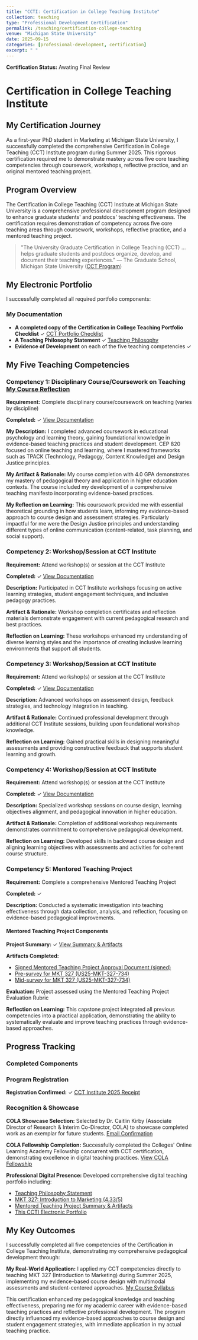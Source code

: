 ```yaml
---
title: "CCTI: Certification in College Teaching Institute"
collection: teaching
type: "Professional Development Certification"
permalink: /teaching/certification-college-teaching
venue: "Michigan State University"
date: 2025-09-15
categories: [professional-development, certification]
excerpt: " "
---
```


<!-- excerpt-end -->
**Certification Status:** Awating Final Review

# Certification in College Teaching Institute

## My Certification Journey

As a first-year PhD student in Marketing at Michigan State University, I successfully completed the comprehensive Certification in College Teaching (CCT) Institute program during Summer 2025. This rigorous certification required me to demonstrate mastery across five core teaching competencies through coursework, workshops, reflective practice, and an original mentored teaching project.

## Program Overview

The Certification in College Teaching (CCT) Institute at Michigan State University is a comprehensive professional development program designed to enhance graduate students' and postdocs' teaching effectiveness. The certification requires demonstration of competency across five core teaching areas through coursework, workshops, reflective practice, and a mentored teaching project.

> "The University Graduate Certification in College Teaching (CCT) ... helps graduate students and postdocs organize, develop, and document their teaching experiences." — The Graduate School, Michigan State University ([CCT Program](https://grad.msu.edu/CCTP))

## My Electronic Portfolio

I successfully completed all required portfolio components:

### My Documentation
- **A completed copy of the Certification in College Teaching Portfolio Checklist** ✓ [CCT Portfolio Checklist](/files/CCTI/2_CCT_Portfolio_Checklist_Minghao_Wang.pdf)
- **A Teaching Philosophy Statement** ✓ [Teaching Philosophy](/files/CCTI/10_TEACHING_PHILOSOPHY_STATEMENT_Minghao.pdf)
- **Evidence of Development** on each of the five teaching competencies ✓

## My Five Teaching Competencies

### Competency 1: Disciplinary Course/Coursework on Teaching [My Course Reflection](/teaching/2025-summer-cep-820)
**Requirement:** Complete disciplinary course/coursework on teaching (varies by discipline)

**Completed:** ✓ [View Documentation](/files/CCTI/3_Competency_1_CEP_820_4_0.pdf)

**My Description:** I completed advanced coursework in educational psychology and learning theory, gaining foundational knowledge in evidence-based teaching practices and student development. CEP 820 focused on online teaching and learning, where I mastered frameworks such as TPACK (Technology, Pedagogy, Content Knowledge) and Design Justice principles.

**My Artifact & Rationale:** My course completion with 4.0 GPA demonstrates my mastery of pedagogical theory and application in higher education contexts. The course included my development of a comprehensive teaching manifesto incorporating evidence-based practices.

**My Reflection on Learning:** This coursework provided me with essential theoretical grounding in how students learn, informing my evidence-based approach to course design and assessment strategies. Particularly impactful for me were the Design Justice principles and understanding different types of online communication (content-related, task planning, and social support).

### Competency 2: Workshop/Session at CCT Institute
**Requirement:** Attend workshop(s) or session at the CCT Institute

**Completed:** ✓ [View Documentation](/files/CCTI/4_Competency_2_and_3.pdf)

**Description:** Participated in CCT Institute workshops focusing on active learning strategies, student engagement techniques, and inclusive pedagogy practices.

**Artifact & Rationale:** Workshop completion certificates and reflection materials demonstrate engagement with current pedagogical research and best practices.

**Reflection on Learning:** These workshops enhanced my understanding of diverse learning styles and the importance of creating inclusive learning environments that support all students.

### Competency 3: Workshop/Session at CCT Institute
**Requirement:** Attend workshop(s) or session at the CCT Institute

**Completed:** ✓ [View Documentation](/files/CCTI/4_Competency_2_and_3.pdf)

**Description:** Advanced workshops on assessment design, feedback strategies, and technology integration in teaching.

**Artifact & Rationale:** Continued professional development through additional CCT Institute sessions, building upon foundational workshop knowledge.

**Reflection on Learning:** Gained practical skills in designing meaningful assessments and providing constructive feedback that supports student learning and growth.

### Competency 4: Workshop/Session at CCT Institute
**Requirement:** Attend workshop(s) or session at the CCT Institute

**Completed:** ✓ [View Documentation](/files/CCTI/5_Competency_4.pdf)

**Description:** Specialized workshop sessions on course design, learning objectives alignment, and pedagogical innovation in higher education.

**Artifact & Rationale:** Completion of additional workshop requirements demonstrates commitment to comprehensive pedagogical development.

**Reflection on Learning:** Developed skills in backward course design and aligning learning objectives with assessments and activities for coherent course structure.

### Competency 5: Mentored Teaching Project
**Requirement:** Complete a comprehensive Mentored Teaching Project

**Completed:** ✓ 

**Description:** Conducted a systematic investigation into teaching effectiveness through data collection, analysis, and reflection, focusing on evidence-based pedagogical improvements.

#### Mentored Teaching Project Components

**Project Summary:** ✓ [View Summary & Artifacts](/files/CCTI/8_Competency_5_Summary_Artifacrs.pdf)

**Artifacts Completed:**
 - [Signed Mentored Teaching Project Approval Document (signed)](/files/CCTI/7_Competency_5_Mentored_Teaching_Project_Document_Graduate_Student_Minghao.pdf)
 - [Pre-survey for MKT 327 (US25-MKT-327-734)](/files/CCTI/11_US25-MKT-327-734_Pre.pdf)
 - [Mid-survey for MKT 327 (US25-MKT-327-734)](/files/CCTI/12_US25-MKT-327-734_Mid.pdf)

**Evaluation:** Project assessed using the Mentored Teaching Project Evaluation Rubric

**Reflection on Learning:** This capstone project integrated all previous competencies into a practical application, demonstrating the ability to systematically evaluate and improve teaching practices through evidence-based approaches.

## Progress Tracking

### Completed Components

### Program Registration
**Registration Confirmed:** ✓ [CCT Institute 2025 Receipt](/files/CCTI/1_CCT_Institute_2025_Receipt.pdf)

### Recognition & Showcase
**COLA Showcase Selection:** Selected by Dr. Caitlin Kirby (Associate Director of Research & Interim Co-Director, COLA) to showcase completed work as an exemplar for future students. [Email Confirmation](/files/CCTI/9_Re_Sharing_your_professional_website.pdf)

**COLA Fellowship Completion:** Successfully completed the Colleges' Online Learning Academy Fellowship concurrent with CCT certification, demonstrating excellence in digital teaching practices. [View COLA Fellowship](/teaching/2025-summer-cola)

**Professional Digital Presence:** Developed comprehensive digital teaching portfolio including:

- [Teaching Philosophy Statement](/files/CCTI/10_TEACHING_PHILOSOPHY_STATEMENT_Minghao.pdf)
- [MKT 327: Introduction to Marketing (4.33/5)](/teaching/2025-summer-marketing-327)
- [Mentored Teaching Project Summary & Artifacts](/files/CCTI/8_Competency_5_Summary_Artifacrs.pdf)
- [This CCTI Electronic Portfolio](/teaching/certification-college-teaching)

## My Key Outcomes

I successfully completed all five competencies of the Certification in College Teaching Institute, demonstrating my comprehensive pedagogical development through:


**My Real-World Application:** I applied my CCT competencies directly to teaching MKT 327 (Introduction to Marketing) during Summer 2025, implementing my evidence-based course design with multimodal assessments and student-centered approaches. [My Course Syllabus](https://minghaowang-research.github.io/files/2025-summer-mkt327-syllabus.pdf)

This certification enhanced my pedagogical knowledge and teaching effectiveness, preparing me for my academic career with evidence-based teaching practices and reflective professional development. The program directly influenced my evidence-based approaches to course design and student engagement strategies, with immediate application in my actual teaching practice.